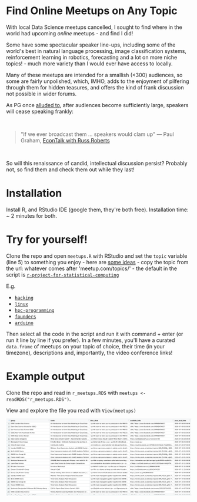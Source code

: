 


# Find Online Meetups on Any Topic

With local Data Science meetups cancelled, I sought to find where in the world had upcoming *online* meetups - and find I did! 

Some have some spectacular speaker line-ups, including some of the world's best in natural language processing, image classification systems, reinforcement learning in robotics, forecasting and a lot on more niche topics! - much more variety than I would ever have access to locally.

Many of these meetups are intended for a smallish (<300) audiences, so some are fairly unpolished, which, IMHO, adds to the enjoyment of pilfering through them for hidden teasures, and offers the kind of frank discussion not possible in wider forums. 

As PG once [alluded to](https://www.youtube.com/watch?v=3mAd5LJFdb4#t=25m43s), after audiences become sufficiently large, speakers will cease speaking frankly:

<br>

> "If we ever broadcast them ... speakers would clam up"
> — Paul Graham, [EconTalk with Russ Roberts](https://www.econtalk.org/graham-on-start-ups-innovation-and-creativity/)

<br>

So will this renaissance of candid, intellectual discussion persist? Probably not, so find them and check them out while they last! 



# Installation

Install R, and RStudio IDE (google them, they're both free). Installation time: ~ 2 minutes for both. 



# Try for yourself!

Clone the repo and open `meetups.R` with RStudio and set the `topic` variable (line 5) to something you enjoy - here are [some ideas](https://www.meetup.com/topics/) - copy the topic from the url: whatever comes after 'meetup.com/topics/' - the default in the script is [`r-project-for-statistical-computing`](https://www.meetup.com/topics/r-project-for-statistical-computing/)

E.g. 

 - [`hacking`](https://www.meetup.com/topics/hacking/)
 - [`linux`](https://www.meetup.com/topics/linux/)
 - [`hpc-programming`](https://www.meetup.com/topics/hpc-programming/)
 - [`founders`](https://www.meetup.com/topics/founders/)
 - [`arduino`](https://www.meetup.com/topics/arduino/)


Then select all the code in the script and run it with command + enter (or run it line by line if you prefer). In a few minutes, you'll have a curated `data.frame` of meetups on your topic of choice, their time (in your timezone), descriptions and, importantly, the video conference links! 



# Example output

Clone the repo and read in `r_meetups.RDS` with `meetups <- readRDS("r_meetups.RDS")`. 

View and explore the file you read with `View(meetups)`

![First 23 R meetups](https://github.com/stevecondylios/meetups-not-near-you/blob/master/meetups.png?raw=true)









